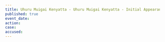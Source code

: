 ```yaml
---
title: Uhuru Muigai Kenyatta - Uhuru Muigai Kenyatta - Initial Appearance
published: true
event_date:
action:
case:
accused:
---
```

